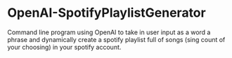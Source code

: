 # OpenAI-SpotifyPlaylistGenerator
Command line program using OpenAI to take in user input as a word a phrase and dynamically create a spotify playlist full of songs (sing count of your choosing) in your spotify account.
